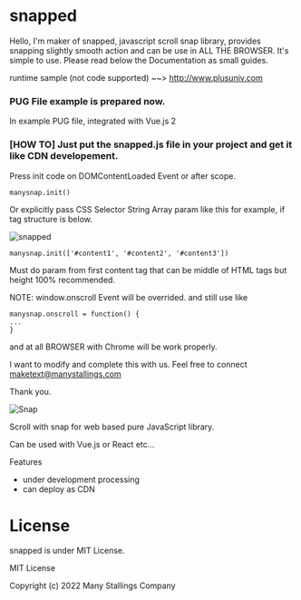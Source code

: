 # snapped

Hello, I'm maker of snapped, javascript scroll snap library, provides snapping slightly smooth action and can be use in ALL THE BROWSER.
It's simple to use. Please read below the Documentation as small guides.

runtime sample (not code supported) ~~> http://www.plusuniv.com

### PUG File example is prepared now.
In example PUG file, integrated with Vue.js 2

### [HOW TO] Just put the snapped.js file in your project and get it like CDN developement.
Press init code on DOMContentLoaded Event or after scope.
```
manysnap.init()
```

Or explicitly pass CSS Selector String Array param like this for example, if tag structure is below.

![snapped](https://user-images.githubusercontent.com/32004044/190890916-9e145f4c-a8e3-40ac-9676-c20b37207377.svg)

```
manysnap.init(['#content1', '#content2', '#content3'])
```
Must do param from first content tag that can be middle of HTML tags but height 100% recommended.

NOTE: window.onscroll Event will be overrided. and still use like
```
manysnap.onscroll = function() {
...
}
```


and at all BROWSER with Chrome will be work properly.

I want to modify and complete this with us. Feel free to connect maketext@manystallings.com

Thank you.

![Snap](https://user-images.githubusercontent.com/32004044/179393556-d3b6a917-d8a0-4ff2-840f-3c10cf3f38ac.gif)


Scroll with snap for web based pure JavaScript library.

Can be used with Vue.js or React etc...

Features
- under development processing
- can deploy as CDN

# License
snapped is under MIT License.

MIT License

Copyright (c) 2022 Many Stallings Company
